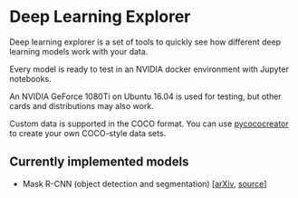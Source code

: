 # Deep Learning Explorer

Deep learning explorer is a set of tools to quickly see how different deep
learning models work with your data.

Every model is ready to test in an NVIDIA docker environment with Jupyter notebooks.

An NVIDIA GeForce 1080Ti on Ubuntu 16.04 is used for testing, but other cards
and distributions may also work.

Custom data is supported in the COCO format. You can use
[pycococreator](https://github.com/waspinator/pycococreator) to create your
own COCO-style data sets.

## Currently implemented models

- Mask R-CNN (object detection and segmentation) [[arXiv](https://arxiv.org/abs/1703.06870), [source](https://github.com/matterport/Mask_RCNN)]
